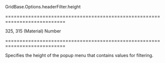 <!--id-->GridBase.Options.headerFilter.height<!--/id-->
===========================================================================
<!--default-->325, 315 (Material)<!--/default-->
<!--type-->Number<!--/type-->
===========================================================================

<!--shortDescription-->
Specifies the height of the popup menu that contains values for filtering.
<!--/shortDescription-->

<!--fullDescription-->

<!--/fullDescription-->
